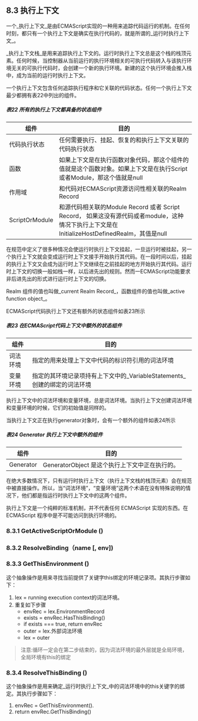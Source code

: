 ## 8.3 执行上下文

一个_执行上下文_是由ECMAScript实现的一种用来追踪代码运行的机制。在任何时刻，都只有一个执行上下文是确实在执行代码的，就是所谓的_运行时执行上下文_。

_执行上下文栈_是用来追踪执行上下文的。运行时执行上下文总是这个栈的栈顶元素。任何时候，当控制器从当前运行的执行环境相关的可执行代码转入与该执行环境无关的可执行代码时，会创建一个新的执行环境。新建的这个执行环境会推入栈中，成为当前的运行时执行上下文。

一个执行上下文包含任何追踪执行程序和它关联的代码状态。任何一个执行上下文最少都拥有表22中列出的组件。

##### 表22 所有的执行上下文都具备的状态组件

| 组件 | 目的 |
| --- | --- |
| 代码执行状态 | 任何需要执行、挂起、恢复的和执行上下文关联的代码执行状态 |
| 函数 | 如果上下文是在执行函数对象代码，那这个组件的值就是这个函数对象。如果上下文是在执行Script或者Module，那这个值就是null |
| 作用域 | 和代码对ECMAScript资源访问性相关联的Realm Record |
| ScriptOrModule | 和源代码相关联的Module Record 或者 Script Record， 如果这没有源代码或者module，这种情况下执行上下文是在InitializeHostDefinedRealm，其值是null |

在规范中定义了很多种情况会使运行时执行上下文挂起，一旦运行时被挂起，另一个执行上下文就会变成运行时上下文接手开始执行其代码。在一段时间以后，挂起的执行上下文又会成为运行时上下文继续在之前挂起的地方开始执行其代码。运行时上下文的切换一般如栈一样，以后进先出的规则。然而一ECMAScript功能要求非后进先出的形式进行运行时上下文的切换。

Realm 组件的值也叫做_current Realm Record_，函数组件的值也叫做_active function object_。

ECMAScript代码执行上下文还有额外的状态组件如表23所示

##### 表23 在ECMAScript代码上下文中额外的状态组件

| 组件 | 目的 |
| --- | --- |
| 词法环境 | 指定的用来处理上下文中代码的标识符引用的词法环境 |
| 变量环境 | 指定的其环境记录项持有上下文中的_VariableStatements_创建的绑定的词法环境 |

执行上下文中的词法环境和变量环境，总是词法环境。当执行上下文创建词法环境和变量环境的时候，它们的初始值是同样的。

当执行上下文正在执行generator对象时，会有一个额外的组件如表24所示
##### 表24 Generator 执行上下文中额外的组件
| 组件 | 目的 |
| --- | --- |
| Generator | GeneratorObject 是这个执行上下文中正在执行的。

在绝大多数情况下，只有运行时执行上下文（执行上下文栈的栈顶元素）会在规范中被直接操作。所以，当“词法环境”，“变量环境”这两个术语在没有特殊说明的情况下，他们都是指运行时执行上下文中的这两个组件。

执行上下文是一个纯粹的标准机制，并不代表任何 ECMAScript 实现的东西。在 ECMAScript 程序中是不可能访问到执行环境的。

### 8.3.1 GetActiveScriptOrModule ()
### 8.3.2 ResolveBinding（name [, env])
### 8.3.3 GetThisEnvironment ()
这个抽象操作是用来寻找当前提供了关键字this绑定的环境记录项。其执行步骤如下：
1. lex = running execution context的词法环境。
2. 重复如下步骤
    * envRec = lex.EnvironmentRecord
    * exists = envRec.HasThisBinding()
    * if exists === true, return envRec
    * outer = lex.外部词法环境
    * lex = outer

> 注意:循环一定会在第二步结束的，因为词法环境的最外层就是全局环境，全局环境有this的绑定

### 8.3.4 ResolveThisBinding ()
这个抽象操作是用来确定_运行时执行上下文_中的词法环境中的this关键字的绑定。其执行步骤如下：
1. envRec = GetThisEnvironment().
2. return envRec.GetThisBinding()